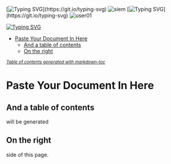 [![Typing SVG](https://readme-typing-svg.herokuapp.com?color=%2336BCF7&lines=What+is+cybersecurity+?)](https://git.io/typing-svg)  
![siem](https://github.com/user-attachments/assets/6487fd32-1d3a-49ec-bd8f-3ccab87f7675)
[![Typing SVG](https://readme-typing-svg.herokuapp.com?color=%2336BCF7&lines=Alarm+.+.+.+Phishing+!)](https://git.io/typing-svg) 
![user01](https://github.com/user-attachments/assets/13c1cd99-3684-48eb-b17f-4761ec3ad91a)

 [![Typing SVG](https://readme-typing-svg.herokuapp.com?color=%2336BCF7&lines=С)](https://git.io/typing-svg)


- [Paste Your Document In Here](#paste-your-document-in-here)
  * [And a table of contents](#and-a-table-of-contents)
  * [On the right](#on-the-right)

<small><i><a href='http://ecotrust-canada.github.io/markdown-toc/'>Table of contents generated with markdown-toc</a></i></small>


# Paste Your Document In Here

## And a table of contents

will be generated

## On the right

side of this page.


